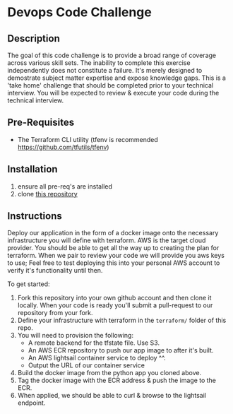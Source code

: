 # Devops Code Challenge

## Description
The goal of this code challenge is to provide a broad range of coverage across various skill sets.  The inability to complete this exercise independently does not constitute a failure.  It's merely designed to demostrate subject matter expertise and expose knowledge gaps.  This is a 'take home' challenge that should be completed prior to your technical interview.  You will be expected to review & execute your code during the technical interview.

## Pre-Requisites
- The Terraform CLI utility (tfenv is recommended https://github.com/tfutils/tfenv)

## Installation
1. ensure all pre-req's are installed
1. clone [this repository](https://github.com/Vic-ai/devops-python-sample-app)

## Instructions
Deploy our application in the form of a docker image onto the necessary infrastructure you will define with terraform. AWS is the target cloud provider.  You should be able to get all the way up to creating the plan for terraform.  When we pair to review your code we will provide you aws keys to use; Feel free to test deploying this into your personal AWS account to verify it's functionality until then.

To get started:
1. Fork this repository into your own github account and then clone it locally. When your code is ready you'll submit a pull-request to our repository from your fork.
1. Define your infrastructure with terraform in the `terraform/` folder of this repo.
1. You will need to provision the following:
    - A remote backend for the tfstate file. Use S3.
    - An AWS ECR repository to push our app image to after it's built.
    - An AWS lightsail container service to deploy ^^.
    - Output the URL of our container service
1. Build the docker image from the python app you cloned above.
1. Tag the docker image with the ECR address & push the image to the ECR.
1. When applied, we should be able to curl & browse to the lightsail endpoint.
